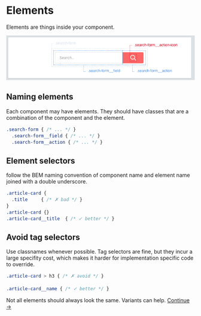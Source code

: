 # Elements

Elements are things inside your component.

![](../images/component-elements.png)

## Naming elements
Each component may have elements. They should have classes that are a combination of the component and the element.

```scss
.search-form { /* ... */ }
  .search-form__field { /* ... */ }
  .search-form__action { /* ... */ }
```

## Element selectors
follow the BEM naming convention of component name and element name joined with a double underscore.

```scss
.article-card {
  .title     { /* ✗ bad */ }
}
.article-card {}
.article-card__title  { /* ✓ better */ }
```

## Avoid tag selectors
Use classnames whenever possible. Tag selectors are fine, but they incur a large specifity cost, which makes it harder for implementation specific code to override.

```scss
.article-card > h3 { /* ✗ avoid */ }

.article-card__name { /* ✓ better */ }
```

Not all elements should always look the same. Variants can help.
[Continue →](components/variants.md)
<!-- {p:.pull-box} -->
